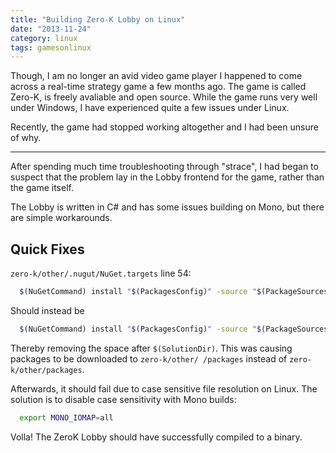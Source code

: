 ```yaml
---
title: "Building Zero-K Lobby on Linux"
date: "2013-11-24"
category: linux
tags: gamesonlinux
---
```


Though, I am no longer an avid video game player I happened to come across a real-time strategy game a few months ago. The game is called Zero-K, is freely avaliable and open source. While the game runs very well under Windows, I have experienced quite a few issues under Linux.

Recently, the game had stopped working altogether and I had been unsure of why.

---

After spending much time troubleshooting through "strace", I had began to suspect that the problem lay in the Lobby frontend for the game, rather than the game itself.

The Lobby is written in C# and has some issues building on Mono, but there are simple workarounds.

## Quick Fixes

`zero-k/other/.nugut/NuGet.targets` line 54:

```sh
  $(NuGetCommand) install "$(PackagesConfig)" -source "$(PackageSources)"  $(NonInteractiveSwitch) $(RequireConsentSwitch) -solutionDir "$(SolutionDir) "
```

Should instead be

```sh
  $(NuGetCommand) install "$(PackagesConfig)" -source "$(PackageSources)"  $(NonInteractiveSwitch) $(RequireConsentSwitch) -solutionDir "$(SolutionDir)"
```

Thereby removing the space after `$(SolutionDir)`. This was causing packages to be downloaded to `zero-k/other/ /packages` instead of `zero-k/other/packages`.

Afterwards, it should fail due to case sensitive file resolution on Linux. The solution is to disable case sensitivity with Mono builds:

```sh
  export MONO_IOMAP=all
```

Volla! The ZeroK Lobby should have successfully compiled to a binary.
